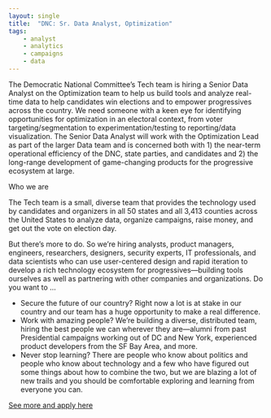 ```yaml
---
layout: single
title:  "DNC: Sr. Data Analyst, Optimization"
tags: 
    - analyst
    - analytics
    - campaigns
    - data
---
```

The Democratic National Committee’s Tech team is hiring a Senior Data Analyst on the Optimization team to help us build tools and analyze real-time data to help candidates win elections and to empower progressives across the country. We need someone with a keen eye for identifying opportunities for optimization in an electoral context, from voter targeting/segmentation to experimentation/testing to reporting/data visualization. The Senior Data Analyst will work with the Optimization Lead as part of the larger Data team and is concerned both with 1) the near-term operational efficiency of the DNC, state parties, and candidates and 2) the long-range development of game-changing products for the progressive ecosystem at large.

Who we are

The Tech team is a small, diverse team that provides the technology used by candidates and organizers in all 50 states and all 3,413 counties across the United States to analyze data, organize campaigns, raise money, and get out the vote on election day.

But there’s more to do. So we’re hiring analysts, product managers, engineers, researchers, designers, security experts, IT professionals, and data scientists who can use user-centered design and rapid iteration to develop a rich technology ecosystem for progressives—building tools ourselves as well as partnering with other companies and organizations.
Do you want to …

* Secure the future of our country? Right now a lot is at stake in our country and our team has a huge opportunity to make a real difference.
* Work with amazing people? We’re building a diverse, distributed team, hiring the best people we can wherever they are—alumni from past Presidential campaigns working out of DC and New York, experienced product developers from the SF Bay Area, and more.
* Never stop learning? There are people who know about politics and people who know about technology and a few who have figured out some things about how to combine the two, but we are blazing a lot of new trails and you should be comfortable exploring and learning from everyone you can.

[See more and apply here](https://jobs.lever.co/dnc/b1929ec2-1a0b-4e1f-83ed-25cbf28bf553)
